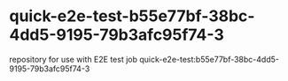 # quick-e2e-test-b55e77bf-38bc-4dd5-9195-79b3afc95f74-3
repository for use with E2E test job quick-e2e-test:b55e77bf-38bc-4dd5-9195-79b3afc95f74-3
